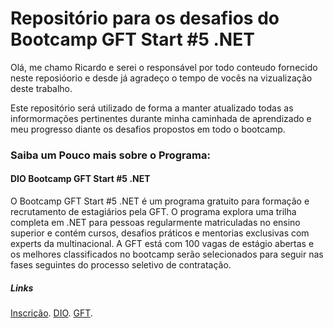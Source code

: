 # Repositório para os desafios do Bootcamp GFT Start #5 .NET

Olá, me chamo Ricardo e serei o responsável por todo conteudo fornecido neste reposióorio e desde já agradeço o tempo de vocês na vizualização deste trabalho.

Este repositório será utilizado de forma a manter atualizado todas as informormações pertinentes durante minha caminhada de aprendizado e meu progresso diante os desafios propostos em todo o bootcamp.

### Saiba um Pouco mais sobre o Programa:
#### DIO Bootcamp GFT Start #5 .NET

O Bootcamp GFT Start #5 .NET é um programa gratuito para formação e recrutamento de estagiários pela GFT. O programa explora uma trilha completa em .NET para pessoas regularmente matriculadas no ensino superior e contém cursos, desafios práticos e mentorias exclusivas com experts da multinacional. A GFT está com 100 vagas de estágio abertas e os melhores classificados no bootcamp serão selecionados para seguir nas fases seguintes do processo seletivo de contratação.

 ##### Links
 [Inscrição](https://web.dio.me/track/gft-start-5-net).
 [DIO](https://www.dio.me/).
 [GFT](https://www.gft.com/br/pt).
